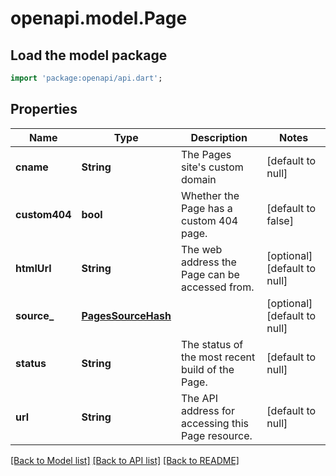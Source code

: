 # openapi.model.Page

## Load the model package
```dart
import 'package:openapi/api.dart';
```

## Properties
Name | Type | Description | Notes
------------ | ------------- | ------------- | -------------
**cname** | **String** | The Pages site&#39;s custom domain | [default to null]
**custom404** | **bool** | Whether the Page has a custom 404 page. | [default to false]
**htmlUrl** | **String** | The web address the Page can be accessed from. | [optional] [default to null]
**source_** | [**PagesSourceHash**](PagesSourceHash.md) |  | [optional] [default to null]
**status** | **String** | The status of the most recent build of the Page. | [default to null]
**url** | **String** | The API address for accessing this Page resource. | [default to null]

[[Back to Model list]](../README.md#documentation-for-models) [[Back to API list]](../README.md#documentation-for-api-endpoints) [[Back to README]](../README.md)


